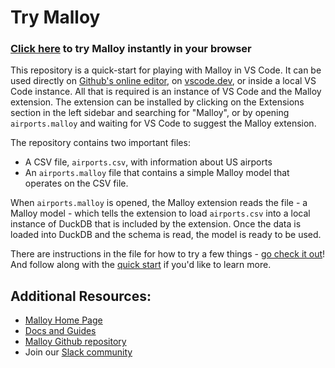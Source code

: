 # Try Malloy

### [Click here](https://github.dev/malloydata/try-malloy/blob/main/airports.malloy) to try Malloy instantly in your browser

This repository is a quick-start for playing with Malloy in VS Code. It can be used directly on [Github's online editor](https://github.dev/malloydata/try-malloy/blob/main/airports.malloy), on [vscode.dev](https://vscode.dev/github/malloydata/try-malloy), or inside a local VS Code instance. All that is required is an instance of VS Code and the Malloy extension. The extension can be installed by clicking on the Extensions section in the left sidebar and searching for "Malloy", or by opening `airports.malloy` and waiting for VS Code to suggest the Malloy extension.

The repository contains two important files:

* A CSV file, `airports.csv`, with information about US airports
* An `airports.malloy` file that contains a simple Malloy model that operates on the CSV file.

When `airports.malloy` is opened, the Malloy extension reads the file - a Malloy model - which tells the extension to load `airports.csv` into a local instance of DuckDB that is included by the extension. Once the data is loaded into DuckDB and the schema is read, the model is ready to be used.

There are instructions in the file for how to try a few things - [go check it out](https://github.dev/malloydata/try-malloy/airports.malloy)! And follow along with the [quick start](https://malloydata.github.io/documentation/user_guides/basic.html) if you'd like to learn more.

## Additional Resources:

* [Malloy Home Page](https://www.malloydata.dev)
* [Docs and Guides](https://malloydata.github.io/documentation/)
* [Malloy Github repository](https://github.com/malloydata/malloy/)
* Join our [Slack community](https://join.slack.com/t/malloy-community/shared_invite/zt-1kgfwgi5g-CrsdaRqs81QY67QW0~t_uw)
